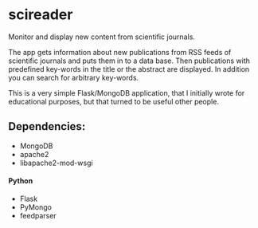 # scireader
Monitor and display new content from scientific journals.

The app gets information about new publications from RSS feeds of scientific journals and puts them in to a data base. Then publications with predefined key-words in the title or the abstract are displayed. In addition you can search for arbitrary key-words.

This is a very simple Flask/MongoDB application, that I initially wrote for educational purposes, but that turned to be useful other people.

## Dependencies:

- MongoDB
- apache2
- libapache2-mod-wsgi

#### Python
- Flask
- PyMongo
- feedparser
